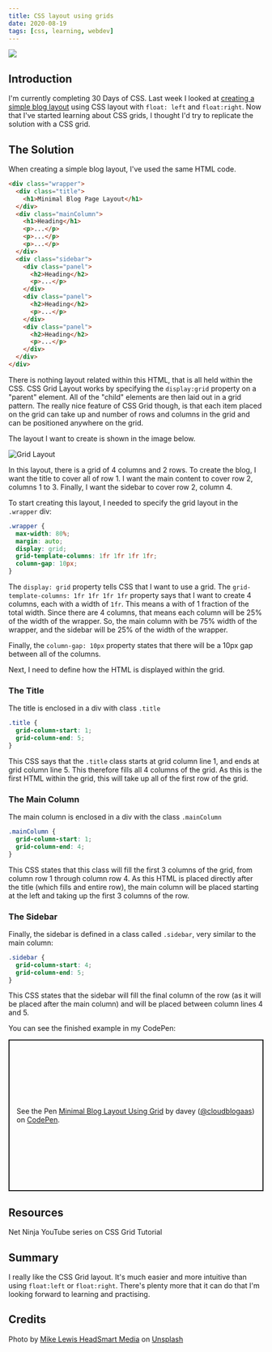 ```yaml
---
title: CSS layout using grids
date: 2020-08-19
tags: [css, learning, webdev]
---
```


![](https://res.cloudinary.com/davidsalter/image/upload/v1628542805/30daysofcss_uuri6x.jpg)

## Introduction

I'm currently completing 30 Days of CSS. Last week I looked at [creating a simple blog layout](https://davidsalter.com/posts/css-layout/) using CSS layout with `float: left` and `float:right`. Now that I've started learning about CSS grids, I thought I'd try to replicate the solution with a CSS grid.

## The Solution

When creating a simple blog layout, I've used the same HTML code.

```html
<div class="wrapper">
  <div class="title">
    <h1>Minimal Blog Page Layout</h1>
  </div>
  <div class="mainColumn">
    <h1>Heading</h1>
    <p>...</p>
    <p>...</p>
    <p>...</p>
  </div>
  <div class="sidebar">
    <div class="panel">
      <h2>Heading</h2>
      <p>...</p>
    </div>
    <div class="panel">
      <h2>Heading</h2>
      <p>...</p>
    </div>
    <div class="panel">
      <h2>Heading</h2>
      <p>...</p>
    </div>
  </div>
</div>
```

There is nothing layout related within this HTML, that is all held within the CSS. CSS Grid Layout works by specifying the `display:grid` property on a "parent" element. All of the "child" elements are then laid out in a grid pattern. The really nice feature of CSS Grid though, is that each item placed on the grid can take up and number of rows and columns in the grid and can be positioned anywhere on the grid.

The layout I want to create is shown in the image below.

![Grid Layout](https://dev-to-uploads.s3.amazonaws.com/i/2qv3tz8pcp21w8mfj3cb.png)

In this layout, there is a grid of 4 columns and 2 rows. To create the blog, I want the title to cover all of row 1. I want the main content to cover row 2, columns 1 to 3. Finally, I want the sidebar to cover row 2, column 4.

To start creating this layout, I needed to specify the grid layout in the `.wrapper` div:

```css
.wrapper {
  max-width: 80%;
  margin: auto;
  display: grid;
  grid-template-columns: 1fr 1fr 1fr 1fr;
  column-gap: 10px;
}
```

The `display: grid` property tells CSS that I want to use a grid. The `grid-template-columns: 1fr 1fr 1fr 1fr` property says that I want to create 4 columns, each with a width of `1fr`. This means a with of 1 fraction of the total width. Since there are 4 columns, that means each column will be 25% of the width of the wrapper. So, the main column with be 75% width of the wrapper, and the sidebar will be 25% of the width of the wrapper.

Finally, the `column-gap: 10px` property states that there will be a 10px gap between all of the columns.

Next, I need to define how the HTML is displayed within the grid.

### The Title

The title is enclosed in a div with class `.title`

```css
.title {
  grid-column-start: 1;
  grid-column-end: 5;
}
```

This CSS says that the `.title` class starts at grid column line 1, and ends at grid column line 5. This therefore fills all 4 columns of the grid. As this is the first HTML within the grid, this will take up all of the first row of the grid.

### The Main Column

The main column is enclosed in a div with the class `.mainColumn`

```css
.mainColumn {
  grid-column-start: 1;
  grid-column-end: 4;
}
```

This CSS states that this class will fill the first 3 columns of the grid, from column row 1 through column row 4. As this HTML is placed directly after the title (which fills and entire row), the main column will be placed starting at the left and taking up the first 3 columns of the row.

### The Sidebar

Finally, the sidebar is defined in a class called `.sidebar`, very similar to the main column:

```css
.sidebar {
  grid-column-start: 4;
  grid-column-end: 5;
}
```

This CSS states that the sidebar will fill the final column of the row (as it will be placed after the main column) and will be placed between column lines 4 and 5.

You can see the finished example in my CodePen:

<p class="codepen" data-height="300" data-default-tab="html,result" data-slug-hash="wvGzyRr" data-user="cloudblogaas" style="height: 300px; box-sizing: border-box; display: flex; align-items: center; justify-content: center; border: 2px solid; margin: 1em 0; padding: 1em;">
  <span>See the Pen <a href="https://codepen.io/cloudblogaas/pen/wvGzyRr">
  Minimal Blog Layout Using Grid</a> by davey (<a href="https://codepen.io/cloudblogaas">@cloudblogaas</a>)
  on <a href="https://codepen.io">CodePen</a>.</span>
</p>
<script async src="https://cpwebassets.codepen.io/assets/embed/ei.js"></script>

## Resources

Net Ninja YouTube series on CSS Grid Tutorial

<ResponsiveVideo url='https://www.youtube.com/embed/x7tLPhnA06w' />

## Summary

I really like the CSS Grid layout. It's much easier and more intuitive than using `float:left` or `float:right`. There's plenty more that it can do that I'm looking forward to learning and practising.

## Credits

Photo by [Mike Lewis HeadSmart Media](https://unsplash.com/@mikeanywhere?utm_source=medium&utm_medium=referral) on [Unsplash](https://unsplash.com/?utm_source=medium&utm_medium=referral)
